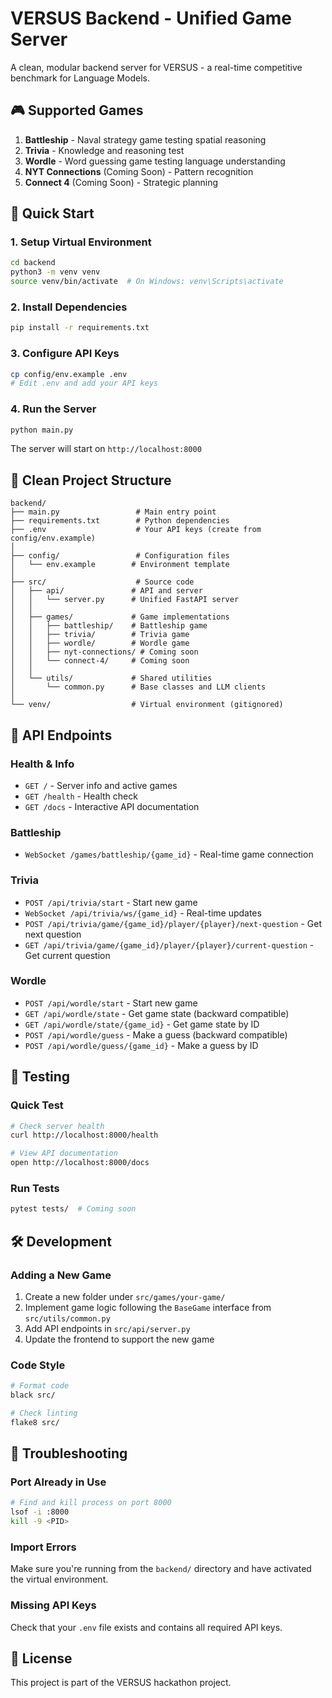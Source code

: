 # VERSUS Backend - Unified Game Server

A clean, modular backend server for VERSUS - a real-time competitive benchmark for Language Models.

## 🎮 Supported Games

1. **Battleship** - Naval strategy game testing spatial reasoning
2. **Trivia** - Knowledge and reasoning test  
3. **Wordle** - Word guessing game testing language understanding
4. **NYT Connections** (Coming Soon) - Pattern recognition
5. **Connect 4** (Coming Soon) - Strategic planning

## 🚀 Quick Start

### 1. Setup Virtual Environment
```bash
cd backend
python3 -m venv venv
source venv/bin/activate  # On Windows: venv\Scripts\activate
```

### 2. Install Dependencies
```bash
pip install -r requirements.txt
```

### 3. Configure API Keys
```bash
cp config/env.example .env
# Edit .env and add your API keys
```

### 4. Run the Server
```bash
python main.py
```

The server will start on `http://localhost:8000`

## 📁 Clean Project Structure

```
backend/
├── main.py                 # Main entry point
├── requirements.txt        # Python dependencies
├── .env                    # Your API keys (create from config/env.example)
│
├── config/                 # Configuration files
│   └── env.example        # Environment template
│
├── src/                    # Source code
│   ├── api/               # API and server
│   │   └── server.py      # Unified FastAPI server
│   │
│   ├── games/             # Game implementations
│   │   ├── battleship/    # Battleship game
│   │   ├── trivia/        # Trivia game
│   │   ├── wordle/        # Wordle game
│   │   ├── nyt-connections/ # Coming soon
│   │   └── connect-4/     # Coming soon
│   │
│   └── utils/             # Shared utilities
│       └── common.py      # Base classes and LLM clients
│
└── venv/                  # Virtual environment (gitignored)
```

## 🔌 API Endpoints

### Health & Info
- `GET /` - Server info and active games
- `GET /health` - Health check
- `GET /docs` - Interactive API documentation

### Battleship
- `WebSocket /games/battleship/{game_id}` - Real-time game connection

### Trivia
- `POST /api/trivia/start` - Start new game
- `WebSocket /api/trivia/ws/{game_id}` - Real-time updates
- `POST /api/trivia/game/{game_id}/player/{player}/next-question` - Get next question
- `GET /api/trivia/game/{game_id}/player/{player}/current-question` - Get current question

### Wordle
- `POST /api/wordle/start` - Start new game
- `GET /api/wordle/state` - Get game state (backward compatible)
- `GET /api/wordle/state/{game_id}` - Get game state by ID
- `POST /api/wordle/guess` - Make a guess (backward compatible)
- `POST /api/wordle/guess/{game_id}` - Make a guess by ID

## 🧪 Testing

### Quick Test
```bash
# Check server health
curl http://localhost:8000/health

# View API documentation
open http://localhost:8000/docs
```

### Run Tests
```bash
pytest tests/  # Coming soon
```

## 🛠️ Development

### Adding a New Game

1. Create a new folder under `src/games/your-game/`
2. Implement game logic following the `BaseGame` interface from `src/utils/common.py`
3. Add API endpoints in `src/api/server.py`
4. Update the frontend to support the new game

### Code Style
```bash
# Format code
black src/

# Check linting
flake8 src/
```

## 🐛 Troubleshooting

### Port Already in Use
```bash
# Find and kill process on port 8000
lsof -i :8000
kill -9 <PID>
```

### Import Errors
Make sure you're running from the `backend/` directory and have activated the virtual environment.

### Missing API Keys
Check that your `.env` file exists and contains all required API keys.

## 📝 License

This project is part of the VERSUS hackathon project. 